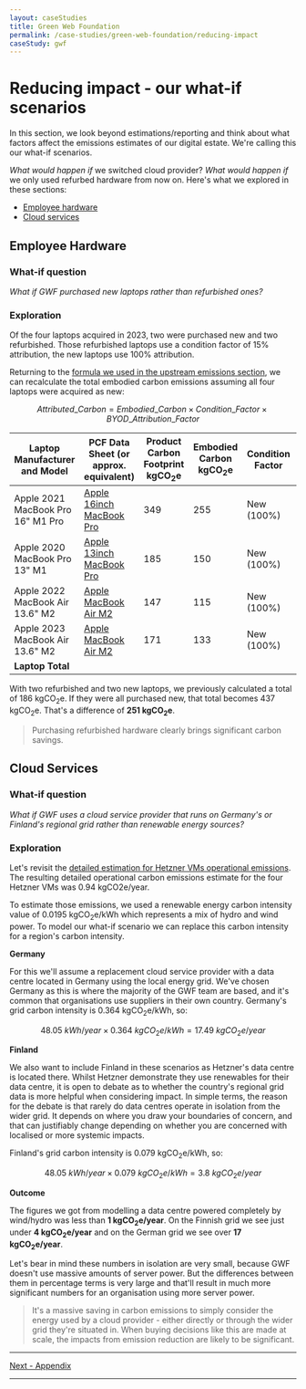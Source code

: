 ```yaml
---
layout: caseStudies
title: Green Web Foundation
permalink: /case-studies/green-web-foundation/reducing-impact
caseStudy: gwf
---
```


# Reducing impact - our what-if scenarios

In this section, we look beyond estimations/reporting and think about what factors affect the emissions estimates of our digital estate. We're calling this our what-if scenarios. 

*What would happen if* we switched cloud provider? *What would happen if* we only used refurbed hardware from now on. Here's what we explored in these sections:

- [Employee hardware](#employee-hardware)
- [Cloud services](#cloud-services)


## Employee Hardware

### What-if question

*What if GWF purchased new laptops rather than refurbished ones?*

### Exploration

Of the four laptops acquired in 2023, two were purchased new and two refurbished. Those refurbished laptops use a condition factor of 15% attribution, the new laptops use 100% attribution.

Returning to the [formula we used in the upstream emissions section](/case-studies/green-web-foundation/upstream#detailed-estimate-methodology), we can recalculate the total embodied carbon emissions assuming all four laptops were acquired as new:

$$ Attributed\_Carbon = Embodied\_Carbon \times Condition\_Factor \times BYOD\_Attribution\_Factor $$

| Laptop Manufacturer and Model | PCF Data Sheet (or approx. equivalent) | Product Carbon Footprint kgCO<sub>2</sub>e | Embodied Carbon kgCO<sub>2</sub>e | Condition Factor |  BYOD? | Attribution Factor | GWF Attributable kgCO<sub>2</sub>e |
| --- | --- | --- | --- | --- | --- | --- | --- |
| Apple 2021 MacBook Pro 16" M1 Pro | [Apple 16inch MacBook Pro](https://www.apple.com/environment/pdf/products/notebooks/16-inch_MacBook_Pro_PER_Oct2021.pdf) | 349 | 255 | New (100%) | Yes | 57% | 145 |
| Apple 2020 MacBook Pro 13" M1 | [Apple 13inch MacBook Pro](https://www.apple.com/environment/pdf/products/notebooks/13-inch_MacBookPro_PER_Nov2020.pdf) | 185 | 150 | New (100%) | No | 100% | 150 |
| Apple 2022 MacBook Air 13.6" M2 | [Apple MacBook Air M2](https://www.apple.com/environment/pdf/products/notebooks/M2_MacBook_Air_PER_June2022.pdf)| 147 | 115  | New (100%) | Yes | 57% | 66 |
| Apple 2023 MacBook Air 13.6" M2 | [Apple MacBook Air M2](https://www.apple.com/environment/pdf/products/notebooks/M2_MacBook_Air_PER_June2022.pdf)| 171 | 133  | New (100%) | Yes | 57% | 76 |
| **Laptop Total** | | | | | | | **437** |

With two refurbished and two new laptops, we previously calculated a total of 186 kgCO<sub>2</sub>e. If they were all purchased new, that total becomes 437 kgCO<sub>2</sub>e. That's a difference of **251 kgCO<sub>2</sub>e**.

> Purchasing refurbished hardware clearly brings significant carbon savings.

## Cloud Services

### What-if question

*What if GWF uses a cloud service provider that runs on Germany's or Finland's regional grid rather than renewable energy sources?*

### Exploration

Let's revisit the [detailed estimation for Hetzner VMs operational emissions](/case-studies/green-web-foundation/operational#hetzner-vm-detail). The resulting detailed operational carbon emissions estimate for the four Hetzner VMs was 0.94 kgCO2e/year.

To estimate those emissions, we used a renewable energy carbon intensity value of 0.0195 kgCO<sub>2</sub>e/kWh which represents a mix of hydro and wind power. To model our what-if scenario we can replace this carbon intensity for a region's carbon intensity. 

**Germany**

For this we'll assume a replacement cloud service provider with a data centre located in Germany using the local energy grid. We've chosen Germany as this is where the majority of the GWF team are based, and it's common that organisations use suppliers in their own country. Germany's grid carbon intensity is 0.364 kgCO<sub>2</sub>e/kWh, so:

$$ 48.05\ kWh/year \times 0.364\ kgCO_2e/kWh = 17.49\ kgCO_2e/year $$

**Finland**

We also want to include Finland in these scenarios as Hetzner's data centre is located there. Whilst Hetzner demonstrate they use renewables for their data centre, it is open to debate as to whether the country's regional grid data is more helpful when considering impact. In simple terms, the reason for the debate is that rarely do data centres operate in isolation from the wider grid. It depends on where you draw your boundaries of concern, and that can justifiably change depending on whether you are concerned with localised or more systemic impacts.

Finland's grid carbon intensity is 0.079 kgCO<sub>2</sub>e/kWh, so:

$$ 48.05\ kWh/year \times 0.079\ kgCO_2e/kWh = 3.8\ kgCO_2e/year $$

**Outcome**

The figures we got from modelling a data centre powered completely by wind/hydro was less than **1 kgCO<sub>2</sub>e/year**. On the Finnish grid we see just under **4 kgCO<sub>2</sub>e/year** and on the German grid we see over **17 kgCO<sub>2</sub>e/year**. 

Let's bear in mind these numbers in isolation are very small, because GWF doesn't use massive amounts of server power. But the differences between them in percentage terms is very large and that'll result in much more significant numbers for an organisation using more server power. 

> It's a massive saving in carbon emissions to simply consider the energy used by a cloud provider - either directly or through the wider grid they're situated in. When buying decisions like this are made at scale, the impacts from emission reduction are likely to be significant.

---

[Next - Appendix](/case-studies/green-web-foundation/appendix)

---
